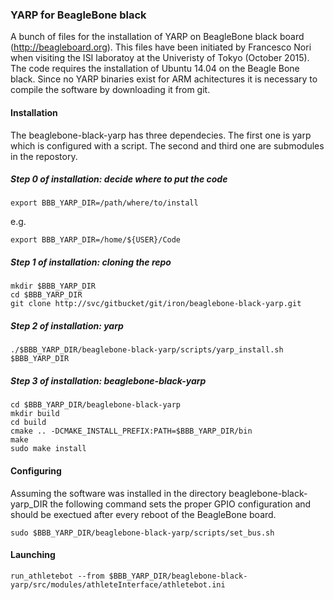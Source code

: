 ### YARP for BeagleBone black

A bunch of files for the installation of YARP on BeagleBone black board (http://beagleboard.org). This files have been initiated by Francesco Nori when visiting the ISI laboratoy at the Univeristy of Tokyo (October 2015). The code requires the installation of Ubuntu 14.04 on the Beagle Bone black. Since no YARP binaries exist for ARM achitectures it is necessary to compile the software by downloading it from git. 

#### Installation

The beaglebone-black-yarp has three dependecies. The first one is yarp which is configured with a script. The second and third one are submodules in the repostory.

##### Step 0 of installation: decide where to put the code
```
export BBB_YARP_DIR=/path/where/to/install
```
e.g.

```
export BBB_YARP_DIR=/home/${USER}/Code
```

##### Step 1 of installation: cloning the repo
```
mkdir $BBB_YARP_DIR
cd $BBB_YARP_DIR
git clone http://svc/gitbucket/git/iron/beaglebone-black-yarp.git 
```

##### Step 2 of installation: yarp
```
./$BBB_YARP_DIR/beaglebone-black-yarp/scripts/yarp_install.sh $BBB_YARP_DIR
```

##### Step 3 of installation: beaglebone-black-yarp
```
cd $BBB_YARP_DIR/beaglebone-black-yarp
mkdir build
cd build
cmake .. -DCMAKE_INSTALL_PREFIX:PATH=$BBB_YARP_DIR/bin
make
sudo make install
```

#### Configuring
Assuming the software was installed in the directory beaglebone-black-yarp_DIR the following command sets the proper GPIO configuration and should be exectued after every reboot of the BeagleBone board.

```
sudo $BBB_YARP_DIR/beaglebone-black-yarp/scripts/set_bus.sh
```

#### Launching

```
run_athletebot --from $BBB_YARP_DIR/beaglebone-black-yarp/src/modules/athleteInterface/athletebot.ini
```
